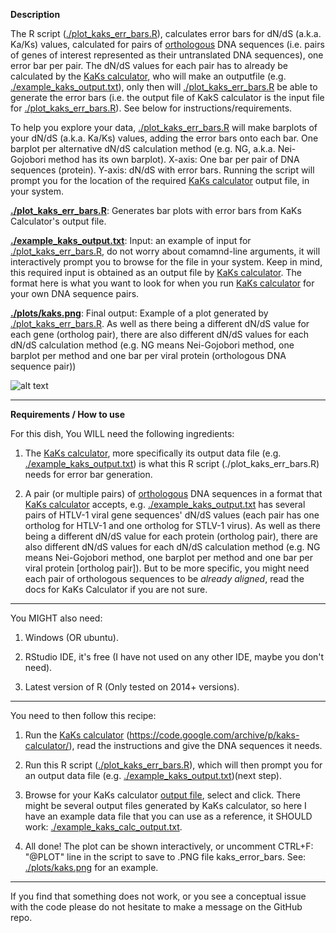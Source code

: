 **Description** 

The R script ([./plot_kaks_err_bars.R][3]), calculates error bars for dN/dS (a.k.a. Ka/Ks) values, calculated for pairs of [orthologous][1] DNA sequences (i.e. pairs of genes of interest represented as their untranslated DNA sequences), one error bar per pair. The dN/dS values for each pair has to already be calculated by the [KaKs calculator][2], who will make an outputfile (e.g. [./example_kaks_output.txt][4]), only then will [./plot_kaks_err_bars.R][3] be able to generate the error bars (i.e. the output file of KakS calculator is the input file for [./plot_kaks_err_bars.R][3]). See below for instructions/requirements.

To help you explore your data, [./plot_kaks_err_bars.R][3] will make barplots of your dN/dS (a.k.a. Ka/Ks) values, adding the error bars onto each bar. One barplot per alternative dN/dS calculation method (e.g. NG, a.k.a. Nei-Gojobori method has its own barplot). X-axis: One bar per pair of DNA sequences (protein). Y-axis:  dN/dS with error bars. Running the script will prompt you for the location of the required [KaKs calculator][2] output file, in your system.

[**./plot_kaks_err_bars.R**][3]: Generates bar plots with error bars from KaKs Calculator's output file.

[**./example_kaks_output.txt**][4]: Input: an example of input for [./plot_kaks_err_bars.R][3], do not worry about comamnd-line arguments, it will interactively prompt you to browse for the file in your system. Keep in mind, this required input is obtained as an output file by [KaKs calculator][2]. The format here is what you want to look for when you run [KaKs calculator][2] for your own DNA sequence pairs.

[**./plots/kaks.png**][5]: Final output: Example of a plot generated by [./plot_kaks_err_bars.R][3]. As well as there being a different dN/dS value for each gene (ortholog pair), there are also different dN/dS values for each dN/dS calculation method (e.g. NG means Nei-Gojobori method, one barplot per method and one bar per viral protein (orthologous DNA sequence pair))

![alt text][logo]

---
 
**Requirements / How to use**

For this dish, You WILL need the following ingredients: 

 1. The [KaKs calculator][2], more specifically its output data file (e.g. [./example_kaks_output.txt][4]) is what this R script (./plot_kaks_err_bars.R) needs for error bar generation. 

 2. A pair (or multiple pairs) of [orthologous][1] DNA sequences in a format that [KaKs calculator][2] accepts, e.g. [./example_kaks_output.txt][4] has several pairs of HTLV-1 viral gene sequences' dN/dS values (each pair has one ortholog for HTLV-1 and one ortholog for STLV-1 virus). As well as there being a different dN/dS value for each protein (ortholog pair), there are also different dN/dS values for each dN/dS calculation method (e.g. NG means Nei-Gojobori method, one barplot per method and one bar per viral protein [ortholog pair]). But to be more specific, you might need each pair of orthologous sequences to be *already aligned*, read the docs for KaKs Calculator if you are not sure.  

 
---

You MIGHT also need:

 1. Windows (OR ubuntu).

 2. RStudio IDE, it's free (I have not used on any other IDE, maybe you don't need).

 3. Latest version of R (Only tested on 2014+ versions).

---

You need to then follow this recipe: 

 1. Run the [KaKs calculator][2] (https://code.google.com/archive/p/kaks-calculator/), read the instructions and give the DNA sequences it needs.

 2. Run this R script ([./plot_kaks_err_bars.R][3]), which will then prompt you for an output data file (e.g. [./example_kaks_output.txt][4])(next step).

 3. Browse for your KaKs calculator [output file][4], select and click. There might be several output files generated by KaKs calculator, so here I have an example data file that you can use as a reference, it SHOULD work: [./example_kaks_calc_output.txt][4].

 4. All done! The plot can be shown interactively, or uncomment CTRL+F: "@PLOT" line in the script to save to .PNG file kaks_error_bars. See: [./plots/kaks.png][5] for an example.

---

If you find that something does not work, or you see a conceptual issue with the code please do not hesitate to make a message on the GitHub repo. 


[1]: http://homepage.usask.ca/~ctl271/857/def_homolog.shtml
[2]: https://code.google.com/archive/p/kaks-calculator/
[3]: https://github.com/a1ultima/kaks_error_bars/blob/master/plot_kaks_err_bars.R
[4]: https://github.com/a1ultima/kaks_error_bars/blob/master/example_kaks_output.txt
[5]: https://github.com/a1ultima/kaks_error_bars/blob/master/plots/kaks.png
[logo]: https://github.com/a1ultima/kaks_error_bars/blob/master/plots/kaks.png?raw=true "dN/dS values for HTLV-1 viral proteins (STLV-1 reference) calculated using different methods for dN/dS (one barplot per method)"